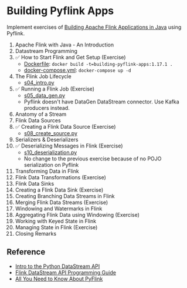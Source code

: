 # Building Pyflink Apps

Implement exercises of [Building Apache Flink Applications in Java](https://developer.confluent.io/courses/flink-java/overview/) using Pyflink.

1. Apache Flink with Java - An Introduction
2. Datastream Programming
3. ✅ How to Start Flink and Get Setup (Exercise)
   - [Dockerfile](./Dockerfile): `docker build -t=building-pyflink-apps:1.17.1 .`
   - [docker-compose.yml](./docker-compose.yml): `docker-compose up -d`
4. The Flink Job Lifecycle
   - [s04_intro.py](./src/s04_intro.py)
5. ✅ Running a Flink Job (Exercise)
   - [s05_data_gen.py](./src/s05_data_gen.py)
   - Pyflink doesn't have DataGen DataStream connector. Use Kafka producers instead.
6. Anatomy of a Stream
7. Flink Data Sources
8. ✅ Creating a Flink Data Source (Exercise)
   - [s08_create_source.py](./src/s08_create_source.py)
9. Serializers & Deserializers
10. ✅ Deserializing Messages in Flink (Exercise)
    - [s10_deserialization.py](./src/s10_deserialization.py)
    - No change to the previous exercise because of no POJO serialization on Pyflink
11. Transforming Data in Flink
12. Flink Data Transformations (Exercise)
13. Flink Data Sinks
14. Creating a Flink Data Sink (Exercise)
15. Creating Branching Data Streams in Flink
16. Merging Flink Data Streams (Exercise)
17. Windowing and Watermarks in Flink
18. Aggregating Flink Data using Windowing (Exercise)
19. Working with Keyed State in Flink
20. Managing State in Flink (Exercise)
21. Closing Remarks

## Reference

- [Intro to the Python DataStream API](https://nightlies.apache.org/flink/flink-docs-release-1.17/docs/dev/python/datastream/intro_to_datastream_api/)
- [Flink DataStream API Programming Guide](https://nightlies.apache.org/flink/flink-docs-release-1.17/docs/dev/datastream/overview/)
- [All You Need to Know About PyFlink](https://www.alibabacloud.com/blog/all-you-need-to-know-about-pyflink_600306)
